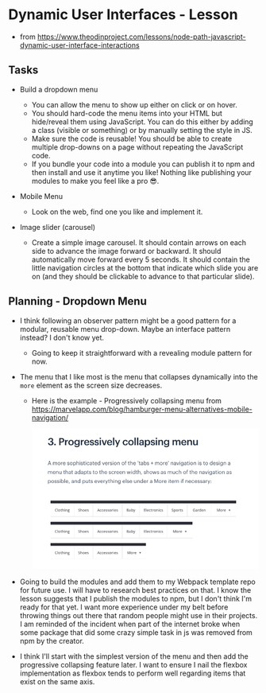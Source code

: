 # Dynamic User Interfaces - Lesson

- from <https://www.theodinproject.com/lessons/node-path-javascript-dynamic-user-interface-interactions>

## Tasks

- Build a dropdown menu
  - You can allow the menu to show up either on click or on hover.
  - You should hard-code the menu items into your HTML but hide/reveal them using JavaScript. You can do this either by adding a class (visible or something) or by manually setting the style in JS.
  - Make sure the code is reusable! You should be able to create multiple drop-downs on a page without repeating the JavaScript code.
  - If you bundle your code into a module you can publish it to npm and then install and use it anytime you like! Nothing like publishing your modules to make you feel like a pro 😎.

- Mobile Menu
  - Look on the web, find one you like and implement it.

- Image slider (carousel)
  - Create a simple image carousel. It should contain arrows on each side to advance the image forward or backward. It should automatically move forward every 5 seconds. It should contain the little navigation circles at the bottom that indicate which slide you are on (and they should be clickable to advance to that particular slide).

## Planning - Dropdown Menu

- I think following an observer pattern might be a good pattern for a modular, reusable menu drop-down. Maybe an interface pattern instead? I don't know yet.
  - Going to keep it straightforward with a revealing module pattern for now.
- The menu that I like most is the menu that collapses dynamically into the `more` element as the screen size decreases.
  - Here is the example - Progressively collapsing menu from <https://marvelapp.com/blog/hamburger-menu-alternatives-mobile-navigation/>

    ![Image of collapsing menu][def]

- Going to build the modules and add them to my Webpack template repo for future use. I will have to research best practices on that. I know the lesson suggests that I publish the modules to npm, but I don't think I'm ready for that yet. I want more experience under my belt before throwing things out there that random people might use in their projects.  I am reminded of the incident when part of the internet broke when some package that did some crazy simple task in js was removed from npm by the creator.

- I think I'll start with the simplest version of the menu and then add the progressive collapsing feature later. I want to ensure I nail the flexbox implementation as flexbox tends to perform well regarding items that exist on the same axis.

[def]: src/2023-03-06-09-20-31.png
